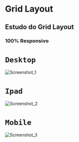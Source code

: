 # Grid Layout

## Estudo do Grid Layout

### 100% Responsivo

# `Desktop` <br>
![Screenshot_1](https://user-images.githubusercontent.com/59376552/90315711-fcec8680-def3-11ea-9d47-eebf027c375d.png)

# `Ipad` <br>
![Screenshot_2](https://user-images.githubusercontent.com/59376552/90315712-fd851d00-def3-11ea-923c-ff0d5253d2e7.png)

# `Mobile` <br>
![Screenshot_3](https://user-images.githubusercontent.com/59376552/90315713-fe1db380-def3-11ea-9320-f8271aa94d4e.png)

